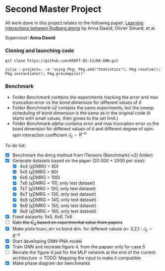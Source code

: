 # Second Master Project

All work done in this project relates to the following paper: [Learning interactions between Rydberg atoms](https://arxiv.org/abs/2412.12019) by Anna Dawid, Olivier Simard, et al.

Supervisor: **Anna Dawid**

### Cloning and launching code
```
git clone https://github.com/KREFT-QS-13/RA-GNN.git
```

```
julia --project=. -e 'using Pkg; Pkg.add("Statistics"); Pkg.resolve(); Pkg.instantiate(); Pkg.precompile()'
```


### Benchmark
- Folder *Benchmark* contains the experiments tracking the error and max truncation error vs the bond dimension for different values of $`\delta`$
- Folder *Benchmark-v2* contains the same experiments, but the sweep scheduling of bond dimension is the same as in the original code (it starts with small values, then grows to the set limit.)
- Folder *Benchmark-alpha* contains error and max truncation error vs the bond dimension for different values of $`\delta`$ and different degree of spin-spin interaction coefficient $` J_{ij}\sim R^{-\alpha}`$ 

To-do list:
- [x] Benchmark the dmrg method from ITensors (Benchmark(-v2) folder)
- [x] Generate datasets based on the paper (20 000 + 2000 per size):
    - [x] 4x4 (χDMRG = 80)
    - [x] 5x5 (χDMRG = 90)
    - [x] 6x6 (χDMRG = 100)
    - [x] 7x6 (χDMRG = 110, only test dataset)
    - [x] 7x7 (χDMRG = 120, only test dataset)
    - [x] 8x7 (χDMRG = 130, only test dataset)
    - [x] 8x8 (χDMRG = 140, only test dataset)
    - [x] 9x8 (χDMRG = 150, only test dataset)
    - [x] 9x9 (χDMRG = 160, only test dataset)
- [x] Fixed datasets: 5x5, 6x6, 7x6
- [ ] ~~Calc the $C_3$ based on experimental value from papers~~
- [x] Make plots trunc_err vs bond dim. for different values $`\alpha=`$ 3,2,1 : $`J_{ij}\sim R^{-\alpha}`$
- [x] Start developing GNN-PNA model
- [x] Train GNN and recreate figure 4. from the papaer only for case 5
- [ ] Recrate the figure 4 just for the MLP network at the end of the current architecture -> TODO: Mapping the input to make it compatible
- [x] Make phase diagram dor benchmarks